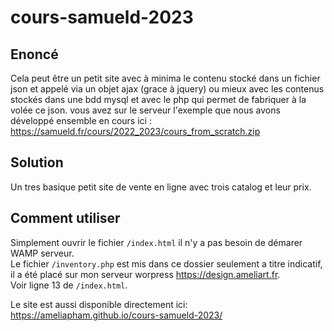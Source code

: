# cours-samueld-2023

## Enoncé

Cela peut être un petit site avec à minima le contenu stocké dans un fichier json et appelé via un objet ajax (grace à jquery) ou mieux avec les contenus stockés dans une bdd mysql et avec le php qui permet de fabriquer à la volée ce json. vous avez sur le serveur l'exemple que nous avons développé ensemble en cours ici : https://samueld.fr/cours/2022_2023/cours_from_scratch.zip  

## Solution  

Un tres basique petit site de vente en ligne avec trois catalog et leur prix.  

## Comment utiliser  

Simplement ouvrir le fichier `/index.html` il n'y a pas besoin de démarer WAMP serveur.  
Le fichier `/inventory.php` est mis dans ce dossier seulement a titre indicatif,
il a été placé sur mon serveur worpress https://design.ameliart.fr.  
Voir ligne 13 de `/index.html`.  

Le site est aussi disponible directement ici: https://ameliapham.github.io/cours-samueld-2023/
